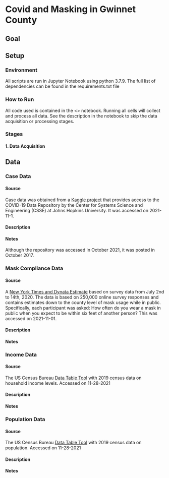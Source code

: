 # Covid and Masking in Gwinnet County

## Goal


## Setup

### Environment
All scripts are run in Jupyter Notebook using python 3.7.9. The full list of dependencies can be found in the requirements.txt file

### How to Run
All code used is contained in the <> notebook. Running all cells will collect and process all data. See the description in the notebook to skip the data acquisition or processing stages.

### Stages

#### 1. Data Acquisition

## Data

### Case Data

#### Source
Case data was obtained from a [Kaggle project](https://www.kaggle.com/antgoldbloom/covid19-data-from-john-hopkins-university/version/377?select=RAW_us_confirmed_cases.csv) that provides access to the COVID-19 Data Repository by the Center for Systems Science and Engineering (CSSE) at Johns Hopkins University. It was accessed on 2021-11-1.

#### Description

#### Notes
Although the repository was accessed in October 2021, it was posted in October 2017.


### Mask Compliance Data

#### Source
A [New York Times and Dynata Estimate](https://github.com/nytimes/covid-19-data/tree/master/mask-use) based on survey data from July 2nd to 14th, 2020. The data is based on 250,000 online survey responses and contains estimates down to the county level of mask usage while in public. Specifically, each participant was asked: How often do you wear a mask in public when you expect to be within six feet of another person? This was accessed on 2021-11-01.


#### Description


#### Notes

### Income Data

#### Source
The US Census Bureau [Data Table Tool](https://data.census.gov/cedsci/table?q=Income&g=0400000US13%240500000&tid=ACSST1Y2019.S1901&hidePreview=true&tp=true) with 2019 census data on household income levels. Accessed on 11-28-2021

#### Description


#### Notes

### Population Data

#### Source
The US Census Bureau [Data Table Tool](https://data.census.gov/cedsci/table?q=Population&g=0400000US13%240500000&tid=ACSDP1Y2019.DP05&hidePreview=true&tp=true) with 2019 census data on population. Accessed on 11-28-2021

#### Description


#### Notes


